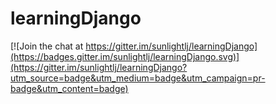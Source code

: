 # learningDjango

[![Join the chat at https://gitter.im/sunlightlj/learningDjango](https://badges.gitter.im/sunlightlj/learningDjango.svg)](https://gitter.im/sunlightlj/learningDjango?utm_source=badge&utm_medium=badge&utm_campaign=pr-badge&utm_content=badge)